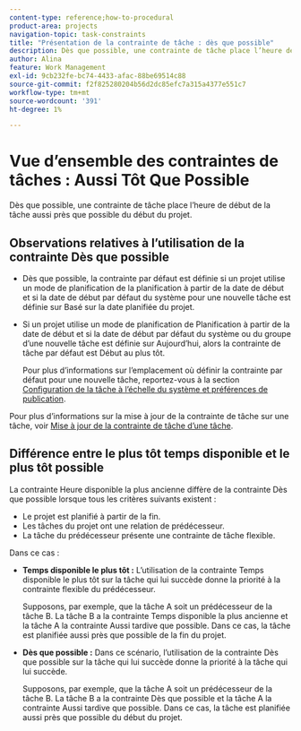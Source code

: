 ```yaml
---
content-type: reference;how-to-procedural
product-area: projects
navigation-topic: task-constraints
title: "Présentation de la contrainte de tâche : dès que possible"
description: Dès que possible, une contrainte de tâche place l’heure de début de la tâche aussi près que possible du début du projet.
author: Alina
feature: Work Management
exl-id: 9cb232fe-bc74-4433-afac-88be69514c88
source-git-commit: f2f825280204b56d2dc85efc7a315a4377e551c7
workflow-type: tm+mt
source-wordcount: '391'
ht-degree: 1%

---
```


# Vue d’ensemble des contraintes de tâches : Aussi Tôt Que Possible

Dès que possible, une contrainte de tâche place l’heure de début de la tâche aussi près que possible du début du projet.

## Observations relatives à l’utilisation de la contrainte Dès que possible

* Dès que possible, la contrainte par défaut est définie si un projet utilise un mode de planification de la planification à partir de la date de début et si la date de début par défaut du système pour une nouvelle tâche est définie sur Basé sur la date planifiée du projet.

* Si un projet utilise un mode de planification de Planification à partir de la date de début et si la date de début par défaut du système ou du groupe d’une nouvelle tâche est définie sur Aujourd’hui, alors la contrainte de tâche par défaut est Début au plus tôt.

  Pour plus d’informations sur l’emplacement où définir la contrainte par défaut pour une nouvelle tâche, reportez-vous à la section [Configuration de la tâche à l’échelle du système et préférences de publication](../../../administration-and-setup/set-up-workfront/configure-system-defaults/set-task-issue-preferences.md).

Pour plus d’informations sur la mise à jour de la contrainte de tâche sur une tâche, voir [Mise à jour de la contrainte de tâche d’une tâche](../../../manage-work/tasks/task-constraints/update-task-constraint-of-task.md).

<!--
<div data-mc-conditions="QuicksilverOrClassic.Draft mode">
<p>(NOTE: replaced with new article linked above) </p>
<p>To update the Task Constraint to As Soon As Possible: </p>
<ol>
<li value="1">Go to a task whose Task Constraint you want to update.</li>
<li value="2"> <p data-mc-conditions="QuicksilverOrClassic.Quicksilver">Click the <strong>More</strong> icon <img src="assets/qs-more-icon-on-an-object.png"> next to the task name, then click <strong>Edit</strong>.</p> </li>
<li value="3"> <p>In the <strong>Overview</strong> section, expand the <strong>Task Constraint</strong> drop-down menu.</p> </li>
<li value="4"> <p>Select <strong>As Soon As Possible</strong>.</p> </li>
<li value="5">Click <strong>Save Changes</strong>. </li>
</ol>
</div>
-->

## Différence entre le plus tôt temps disponible et le plus tôt possible

<!--
<p data-mc-conditions="QuicksilverOrClassic.Draft mode">(NOTE: [! This section is duplicated in "Earliest Available Time"])&nbsp;</p>
-->

La contrainte Heure disponible la plus ancienne diffère de la contrainte Dès que possible lorsque tous les critères suivants existent :

* Le projet est planifié à partir de la fin.
* Les tâches du projet ont une relation de prédécesseur.
* La tâche du prédécesseur présente une contrainte de tâche flexible.

Dans ce cas :

* **Temps disponible le plus tôt :** L’utilisation de la contrainte Temps disponible le plus tôt sur la tâche qui lui succède donne la priorité à la contrainte flexible du prédécesseur.

  Supposons, par exemple, que la tâche A soit un prédécesseur de la tâche B. La tâche B a la contrainte Temps disponible la plus ancienne et la tâche A la contrainte Aussi tardive que possible. Dans ce cas, la tâche est planifiée aussi près que possible de la fin du projet.

* **Dès que possible :** Dans ce scénario, l’utilisation de la contrainte Dès que possible sur la tâche qui lui succède donne la priorité à la tâche qui lui succède.

  Supposons, par exemple, que la tâche A soit un prédécesseur de la tâche B. La tâche B a la contrainte Dès que possible et la tâche A la contrainte Aussi tardive que possible. Dans ce cas, la tâche est planifiée aussi près que possible du début du projet.
